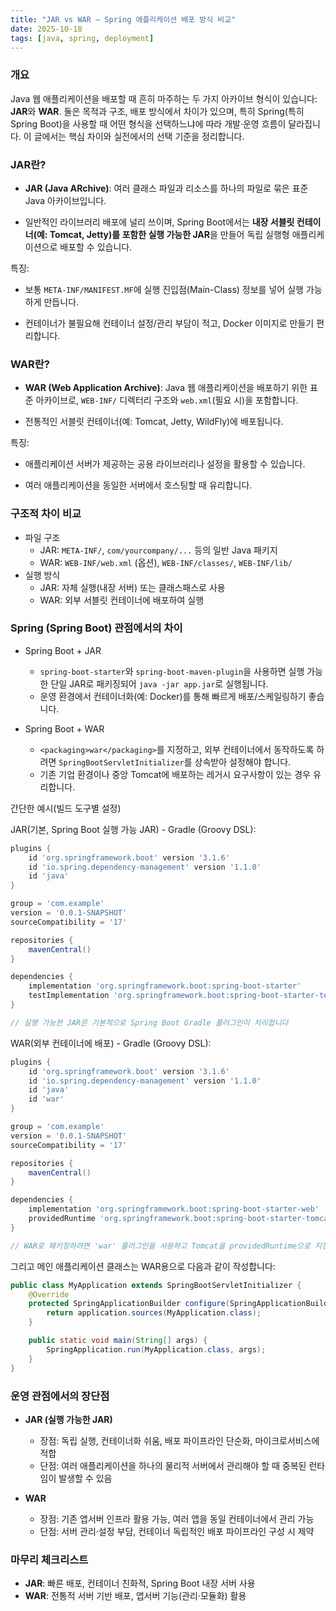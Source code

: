 ```yaml
---
title: "JAR vs WAR — Spring 애플리케이션 배포 방식 비교"
date: 2025-10-18
tags: [java, spring, deployment]
---
```


### 개요

Java 웹 애플리케이션을 배포할 때 흔히 마주하는 두 가지 아카이브 형식이 있습니다: **JAR**와 **WAR**. 둘은 목적과 구조, 배포 방식에서 차이가 있으며, 특히 Spring(특히 Spring Boot)을 사용할 때 어떤 형식을 선택하느냐에 따라 개발·운영 흐름이 달라집니다. 이 글에서는 핵심 차이와 실전에서의 선택 기준을 정리합니다.

### JAR란?

- **JAR (Java ARchive)**: 여러 클래스 파일과 리소스를 하나의 파일로 묶은 표준 Java 아카이브입니다.

- 일반적인 라이브러리 배포에 널리 쓰이며, Spring Boot에서는 **내장 서블릿 컨테이너(예: Tomcat, Jetty)를 포함한 실행 가능한 JAR**을 만들어 독립 실행형 애플리케이션으로 배포할 수 있습니다.

특징:

- 보통 `META-INF/MANIFEST.MF`에 실행 진입점(Main-Class) 정보를 넣어 실행 가능하게 만듭니다.

- 컨테이너가 불필요해 컨테이너 설정/관리 부담이 적고, Docker 이미지로 만들기 편리합니다.

### WAR란?

- **WAR (Web Application Archive)**: Java 웹 애플리케이션을 배포하기 위한 표준 아카이브로, `WEB-INF/` 디렉터리 구조와 `web.xml`(필요 시)을 포함합니다.

- 전통적인 서블릿 컨테이너(예: Tomcat, Jetty, WildFly)에 배포됩니다.

특징:

- 애플리케이션 서버가 제공하는 공용 라이브러리나 설정을 활용할 수 있습니다.

- 여러 애플리케이션을 동일한 서버에서 호스팅할 때 유리합니다.

### 구조적 차이 비교

- 파일 구조
  - JAR: `META-INF/`, `com/yourcompany/...` 등의 일반 Java 패키지
  - WAR: `WEB-INF/web.xml` (옵션), `WEB-INF/classes/`, `WEB-INF/lib/`
- 실행 방식
  - JAR: 자체 실행(내장 서버) 또는 클래스패스로 사용
  - WAR: 외부 서블릿 컨테이너에 배포하여 실행

### Spring (Spring Boot) 관점에서의 차이

- Spring Boot + JAR
  - `spring-boot-starter`와 `spring-boot-maven-plugin`을 사용하면 실행 가능한 단일 JAR로 패키징되어 `java -jar app.jar`로 실행됩니다.
  - 운영 환경에서 컨테이너화(예: Docker)를 통해 빠르게 배포/스케일링하기 좋습니다.

- Spring Boot + WAR
  - `<packaging>war</packaging>`를 지정하고, 외부 컨테이너에서 동작하도록 하려면 `SpringBootServletInitializer`를 상속받아 설정해야 합니다.
  - 기존 기업 환경이나 중앙 Tomcat에 배포하는 레거시 요구사항이 있는 경우 유리합니다.

간단한 예시(빌드 도구별 설정)

JAR(기본, Spring Boot 실행 가능 JAR) - Gradle (Groovy DSL):

```groovy
plugins {
    id 'org.springframework.boot' version '3.1.6'
    id 'io.spring.dependency-management' version '1.1.0'
    id 'java'
}

group = 'com.example'
version = '0.0.1-SNAPSHOT'
sourceCompatibility = '17'

repositories {
    mavenCentral()
}

dependencies {
    implementation 'org.springframework.boot:spring-boot-starter'
    testImplementation 'org.springframework.boot:spring-boot-starter-test'
}

// 실행 가능한 JAR은 기본적으로 Spring Boot Gradle 플러그인이 처리합니다
```

WAR(외부 컨테이너에 배포) - Gradle (Groovy DSL):

```groovy
plugins {
    id 'org.springframework.boot' version '3.1.6'
    id 'io.spring.dependency-management' version '1.1.0'
    id 'java'
    id 'war'
}

group = 'com.example'
version = '0.0.1-SNAPSHOT'
sourceCompatibility = '17'

repositories {
    mavenCentral()
}

dependencies {
    implementation 'org.springframework.boot:spring-boot-starter-web'
    providedRuntime 'org.springframework.boot:spring-boot-starter-tomcat'
}

// WAR로 패키징하려면 'war' 플러그인을 사용하고 Tomcat을 providedRuntime으로 지정합니다
```

그리고 메인 애플리케이션 클래스는 WAR용으로 다음과 같이 작성합니다:

```java
public class MyApplication extends SpringBootServletInitializer {
    @Override
    protected SpringApplicationBuilder configure(SpringApplicationBuilder application) {
        return application.sources(MyApplication.class);
    }

    public static void main(String[] args) {
        SpringApplication.run(MyApplication.class, args);
    }
}
```

### 운영 관점에서의 장단점

- **JAR (실행 가능한 JAR)**
  - 장점: 독립 실행, 컨테이너화 쉬움, 배포 파이프라인 단순화, 마이크로서비스에 적합
  - 단점: 여러 애플리케이션을 하나의 물리적 서버에서 관리해야 할 때 중복된 런타임이 발생할 수 있음

- **WAR**
  - 장점: 기존 앱서버 인프라 활용 가능, 여러 앱을 동일 컨테이너에서 관리 가능
  - 단점: 서버 관리·설정 부담, 컨테이너 독립적인 배포 파이프라인 구성 시 제약

### 마무리 체크리스트

- **JAR**: 빠른 배포, 컨테이너 친화적, Spring Boot 내장 서버 사용
- **WAR**: 전통적 서버 기반 배포, 앱서버 기능(관리·모듈화) 활용
